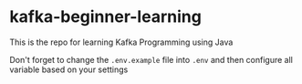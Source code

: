 # kafka-beginner-learning

This is the repo for learning Kafka Programming using Java

Don't forget to change the `.env.example` file into `.env` and then configure all variable based on your settings
